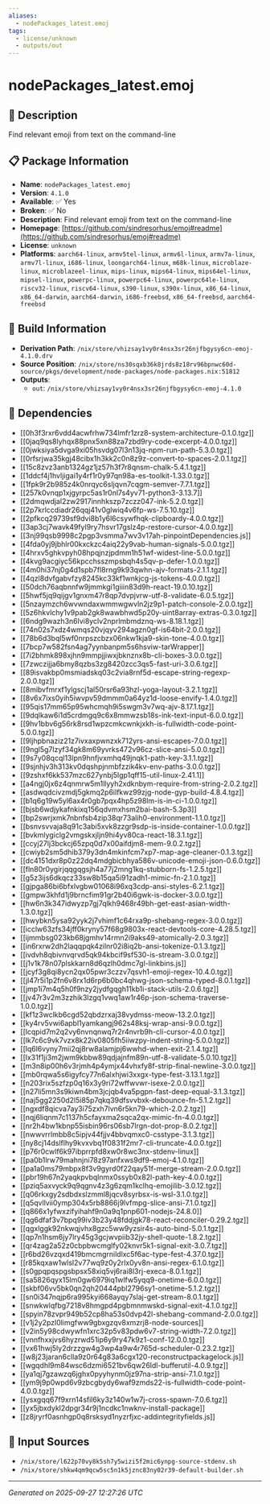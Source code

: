 ```yaml
---
aliases:
  - nodePackages_latest.emoj
tags:
  - license/unknown
  - outputs/out
---
```


# nodePackages_latest.emoj

## 📝 Description

Find relevant emoji from text on the command-line

## 📋 Package Information

- **Name**: `nodePackages_latest.emoj`
- **Version**: `4.1.0`
- **Available**: ✅ Yes
- **Broken**: ✅ No
- **Description**: Find relevant emoji from text on the command-line
- **Homepage**: [https://github.com/sindresorhus/emoj#readme](https://github.com/sindresorhus/emoj#readme)
- **License**: `unknown`
- **Platforms**: `aarch64-linux`, `armv5tel-linux`, `armv6l-linux`, `armv7a-linux`, `armv7l-linux`, `i686-linux`, `loongarch64-linux`, `m68k-linux`, `microblaze-linux`, `microblazeel-linux`, `mips-linux`, `mips64-linux`, `mips64el-linux`, `mipsel-linux`, `powerpc-linux`, `powerpc64-linux`, `powerpc64le-linux`, `riscv32-linux`, `riscv64-linux`, `s390-linux`, `s390x-linux`, `x86_64-linux`, `x86_64-darwin`, `aarch64-darwin`, `i686-freebsd`, `x86_64-freebsd`, `aarch64-freebsd`

## 🔧 Build Information

- **Derivation Path**: `/nix/store/vhizsay1vy0r4nsx3sr26njfbgysy6cn-emoj-4.1.0.drv`
- **Source Position**: `/nix/store/ns30sqxb36k8jrds8z18rv96bpnwc60d-source/pkgs/development/node-packages/node-packages.nix:51812`
- **Outputs**:
  - `out`:  `/nix/store/vhizsay1vy0r4nsx3sr26njfbgysy6cn-emoj-4.1.0`

## 🔗 Dependencies

- [[0h3f3rxr6vdd4acwfrhw734lmfr1zrz8-system-architecture-0.1.0.tgz]]
- [[0jaq9qs8lyhqx88pnx5xn88za7zbd9ry-code-excerpt-4.0.0.tgz]]
- [[0jwksiya5dvga9xi05hsvdg07l3n13jq-npm-run-path-5.3.0.tgz]]
- [[0rfsrjwa35kgj48cibx1h3kk2c0n8z9z-convert-to-spaces-2.0.1.tgz]]
- [[15c8zvz3anb1324gz1jz57h3f7r8qnsm-chalk-5.4.1.tgz]]
- [[1ddcf4j1hvljigai1y4rf1r0y97qn98a-es-toolkit-1.33.0.tgz]]
- [[1fpk9r2b985z4k0nrqyc6sljqvn7cqgm-semver-7.7.1.tgz]]
- [[257k0vnqp1xjgyrpc5as1r0nl7s4yv71-python3-3.13.7]]
- [[2dmqwdjal2zw2917innhkszp7zczz047-ink-5.2.0.tgz]]
- [[2p7krlccdiadr26qqj41v0glwiq4v6fp-ws-7.5.10.tgz]]
- [[2pfkcq29739sf9dvi8b1y6l6csywfhqk-clipboardy-4.0.0.tgz]]
- [[3ap3cj7wavk49fyl9ry7hsvr17gslz4p-restore-cursor-4.0.0.tgz]]
- [[3nj99qsb9998c2pgp3vsmma7wv3v17ah-pinpointDependencies.js]]
- [[4fda0yj9jbhlr00kxckzc4aiq22y9vab-human-signals-5.0.0.tgz]]
- [[4hrxv5ghkvpyh08hpqjnzjpdmm1h51wf-widest-line-5.0.0.tgz]]
- [[4kvg9acgiyc56kpcchsszmpsbqh4s5qv-p-defer-1.0.0.tgz]]
- [[4m0hi37nj0g4d1spb7fl8rng9k93qwhn-ajv-formats-2.1.1.tgz]]
- [[4qzl8dvfgabvfzy8245kc33kf1wnkjcg-js-tokens-4.0.0.tgz]]
- [[50dch76aqbnnfw9jmmkgi1giiin83d9h-react-19.0.10.tgz]]
- [[5hwf5jq9qijgv1gnxm47r8qp7dvpjvrw-utf-8-validate-6.0.5.tgz]]
- [[5nzaymzch6wvwndaxwmmwgwvln2jz9p1-patch-console-2.0.0.tgz]]
- [[5z6hkvlchy1v9pab2gk8wawbhwd5p20y-uint8array-extras-0.3.0.tgz]]
- [[6ndg9wazh3n6lvi8yclv2nprlmbmdznq-ws-8.18.1.tgz]]
- [[74n02s7xdz4wmqs20vjqyv294agzn0gf-is64bit-2.0.0.tgz]]
- [[78b6d3bql5wf0nrpszcbzx06nkw1kja9-skin-tone-4.0.0.tgz]]
- [[7bcp7w582fsn4ag7yynbanpm5s6hsviw-tarWrapper]]
- [[7i2bhmk898xjhn9mmpjjiwxjbknznx8b-cli-boxes-3.0.0.tgz]]
- [[7zwczijja6bmy8qzbs3zg8420zcc3qs5-fast-uri-3.0.6.tgz]]
- [[89isvakbp0msmiadskq03c2via8rnf5d-escape-string-regexp-2.0.0.tgz]]
- [[8mibvfmrxf1ylgscj1al50rsr6a93hzl-yoga-layout-3.2.1.tgz]]
- [[8v6x7ixs0yih5iwvpv59dmmm0a64yz1d-loose-envify-1.4.0.tgz]]
- [[95qis17mm65p95whcmqh9i5swgm3v7wq-ajv-8.17.1.tgz]]
- [[9dqlkaw6i1d5crdmgq9c6x8mmwzsb18s-ink-text-input-6.0.0.tgz]]
- [[9hv1bbv6g56rk8rsd1wpzcmkcwnkjxkh-is-fullwidth-code-point-5.0.0.tgz]]
- [[9ljhpbnaziz21z7ivxaxpwnzxk712yrs-ansi-escapes-7.0.0.tgz]]
- [[9ngl5g7lzyf34gk8m69yvrks472v96cz-slice-ansi-5.0.0.tgz]]
- [[9s7y08qcql13lpn9hnfjvxmhq49jnqk1-path-key-3.1.1.tgz]]
- [[9sjnhjv3h313kv0dqshpjnmbfzzik4kv-env-paths-3.0.0.tgz]]
- [[9zshxf6kk537mzc627ynbj5lgp1qff15-util-linux-2.41.1]]
- [[a4ngj0jx6z4qnmrw5m1llyyh2xdknbym-require-from-string-2.0.2.tgz]]
- [[asdwqdcivzmdj5gkmq2p6ilfkwz99zjg-node-gyp-build-4.8.4.tgz]]
- [[b1q6g19w5yl6ax4r0gb7pqx4hp5z98lm-is-in-ci-1.0.0.tgz]]
- [[bjsb6wdjykafnkixq156qdvmxhsm2bai-bash-5.3p3]]
- [[bp2swrjxmk7nbnfsb4zip38qr73alih0-environment-1.1.0.tgz]]
- [[bsnvsvvaja8q91c3abi5xvk8zzgr9sdp-is-inside-container-1.0.0.tgz]]
- [[bvkmlygiclg2vmgskxjljn9hi4yv80ca-react-18.3.1.tgz]]
- [[ccyj27lj3bckcj65zpq0d7x00aifdjm8-mem-9.0.2.tgz]]
- [[cwiyb2sm5dhib379y3dn4mkinfcm7xp7-map-age-cleaner-0.1.3.tgz]]
- [[dc4151dxr8p0z22dq4mdgbicbhya586v-unicode-emoji-json-0.6.0.tgz]]
- [[fln80r0ygirjqqgqgsjh4a77j2mng1kq-stubborn-fs-1.2.5.tgz]]
- [[g5z3ijs6dkqcz33sw8b15qa5i91zadh1-mimic-fn-2.1.0.tgz]]
- [[gjpga86bi6bfxlvgbw01068i96xq3cdp-ansi-styles-6.2.1.tgz]]
- [[gmpw3khfd1j9brncfim91gr2b40i6gwk-is-docker-3.0.0.tgz]]
- [[hw6n3k347idwyzp7gj7qlkh9468r49bh-get-east-asian-width-1.3.0.tgz]]
- [[hwybkn5ysa92yyk2j7vhimf1c64rxa9p-shebang-regex-3.0.0.tgz]]
- [[icclw63zfs34jff0kryny57f68g9803x-react-devtools-core-4.28.5.tgz]]
- [[ijmmbsg023kb68jgmhv14rmn2i9aks49-atomically-2.0.3.tgz]]
- [[in6rxrw2dh2laqqpqk4zilnr02i8iq2b-ansi-tokenize-0.1.3.tgz]]
- [[ivdvh8qbivnvqrvd5qk94kbcif9sf530-is-stream-3.0.0.tgz]]
- [[j1v1k78n07plskkarn8d6qzlh0dmc7gl-linkbins.js]]
- [[jcyf3g8qi8ycn2qx05pwr3czzv7qsvh1-emoji-regex-10.4.0.tgz]]
- [[jl47r5i1p2fn6v8rx1d6rp6b0bc4qhwg-json-schema-typed-8.0.1.tgz]]
- [[jmp1i7m4q5h0f9nzy2jydfgqgh11kb1i-stack-utils-2.0.6.tgz]]
- [[jv47r3v2m3zzhik3lzgq1vwq1aw1r46p-json-schema-traverse-1.0.0.tgz]]
- [[kf1z3wclkb6cgd52qbdzrxaj38vydmss-meow-13.2.0.tgz]]
- [[ky4rv5vwi6apbl1yamkangj962s48ksj-wrap-ansi-9.0.0.tgz]]
- [[lcqpid7m2q2vy6nvnqnwq7r2r4nvrb9h-cli-cursor-4.0.0.tgz]]
- [[lk7c6c9vk7vzx8k22iv0805fh5iiwzpy-indent-string-5.0.0.tgz]]
- [[lq6l6vyny7mii2qj8rw8alamjpj6wwhd-when-exit-2.1.4.tgz]]
- [[lx31f1ji3m2jwm9kbbw89qdjajnfm89n-utf-8-validate-5.0.10.tgz]]
- [[m3n8ip00h6v3rjmh4p4ymjx44vhxfy8f-strip-final-newline-3.0.0.tgz]]
- [[mb0rqwa5s6igyfcy77n6alxhjwi3xxgx-type-fest-3.13.1.tgz]]
- [[n203rix5szfzp0q16x3y9ri72wffwvwr-isexe-2.0.0.tgz]]
- [[n27li5mn3s9kiwn4bm3jcjqb4va5pgpn-fast-deep-equal-3.1.3.tgz]]
- [[naj5gg2250d2l5i85p7qkq39dfsvvbxk-debounce-fn-5.1.2.tgz]]
- [[ngxdf8qicva7ay3i75zxh7lvn6r5kn79-which-2.0.2.tgz]]
- [[nqj6liqnm7c1137h5cfayxma2sqca2qx-mimic-fn-4.0.0.tgz]]
- [[nr2h4bw1kbnp55isbin96rs06sb7lrgn-dot-prop-8.0.2.tgz]]
- [[nwwvrrlmbb8c5ipjv44fjjv4bbvqmxc0-csstype-3.1.3.tgz]]
- [[ny8cj14dslflhy9kvxvbq1f0831f2mr7-cli-truncate-4.0.0.tgz]]
- [[p76r0cwlf6k97ibprrpfd8xw0r8wc3nx-stdenv-linux]]
- [[pa0b1lrw79mahnjni78z97anfxws9df9-emoj-4.1.0.tgz]]
- [[pa1a0ms79mbpx8f3v9gyrd0f22qay51f-merge-stream-2.0.0.tgz]]
- [[pbr19h67n2yaqkpvbqlnmx0ssyb0x82l-path-key-4.0.0.tgz]]
- [[pziq5axvyck9q9qgnv4z3g6zqm1kclhq-emojilib-3.0.12.tgz]]
- [[q06rkxgy2sdbdxslzmml8jqcv8syrbsx-is-wsl-3.1.0.tgz]]
- [[q5qvllvii0ymp304x5rb8866j9lvfmpg-slice-ansi-7.1.0.tgz]]
- [[q866x1yfwxzifyihahf9n0a9q1pnp601-nodejs-24.8.0]]
- [[qg6dfaf3v7bpq99iv3b23y48fddjgk78-react-reconciler-0.29.2.tgz]]
- [[qgxlggk92nkwqjvhx8gzc5ww9yzsir4s-auto-bind-5.0.1.tgz]]
- [[qp7n1hsm6jy7lry45g3gcjwvpiib32jy-shell-quote-1.8.2.tgz]]
- [[qr4zag2a52z0cbpbwcmglfy02knvr5k1-signal-exit-3.0.7.tgz]]
- [[r6bd26vzqxd419bmcmgrnildlxc5f6ac-type-fest-4.37.0.tgz]]
- [[r85kqxaw1wlsl2v77wq9z0y2rlx0yv8n-ansi-regex-6.1.0.tgz]]
- [[s0gpqpqspgsbpsx58xiq5vj6rai8l3rj-execa-8.0.1.tgz]]
- [[sa5826qyx15lm0gw6979iq1wlfw5yqq9-onetime-6.0.0.tgz]]
- [[skbf06vv5bk0qn2qh20444pbl2796sy1-onetime-5.1.2.tgz]]
- [[sn0i347nqjp6ra995kyi668ayqy7slaj-get-stream-8.0.1.tgz]]
- [[snwkwlqfbg7218v8hmgpd4pgbmnmwskd-signal-exit-4.1.0.tgz]]
- [[spyin78zvpr949b52cp8ha53s0dvp42l-shebang-command-2.0.0.tgz]]
- [[v1j2y2pzl0limgfww9gbxgzqv8xmzrj8-node-sources]]
- [[v2in5y98cdwywfn1xrc32p5v83pdw6v7-string-width-7.2.0.tgz]]
- [[vnnfhxxjvs6hyzrwd51ip6y9ry47k9z1-conf-12.0.0.tgz]]
- [[vx61hwj5ly2drzzgw4g3wp4a9w4r765d-scheduler-0.23.2.tgz]]
- [[w8j23jaran6clla9z0r64g83a6cgx120-reconstructpackagelock.js]]
- [[wgqdhl9m84wsc6dzmi6521bv6qw26ldl-bufferutil-4.0.9.tgz]]
- [[ya1qj7gzawzq6jghx0pyyhynm0jz97na-strip-ansi-7.1.0.tgz]]
- [[ym9j9p0wpd6v9zbcgbydy6waf9zmds22-is-fullwidth-code-point-4.0.0.tgz]]
- [[ysxgqq67f9xrn14sfil6ky3z140w1w7j-cross-spawn-7.0.6.tgz]]
- [[yx5jbxdykl2dpgr34r9j1ncdkc1nwknv-install-package]]
- [[z8jryrf0asnhgp0q8rsksyd1nyzrfjxc-addintegrityfields.js]]

## 📁 Input Sources

- `/nix/store/l622p70vy8k5sh7y5wizi5f2mic6ynpg-source-stdenv.sh`
- `/nix/store/shkw4qm9qcw5sc5n1k5jznc83ny02r39-default-builder.sh`

---
*Generated on 2025-09-27 12:27:26 UTC*
